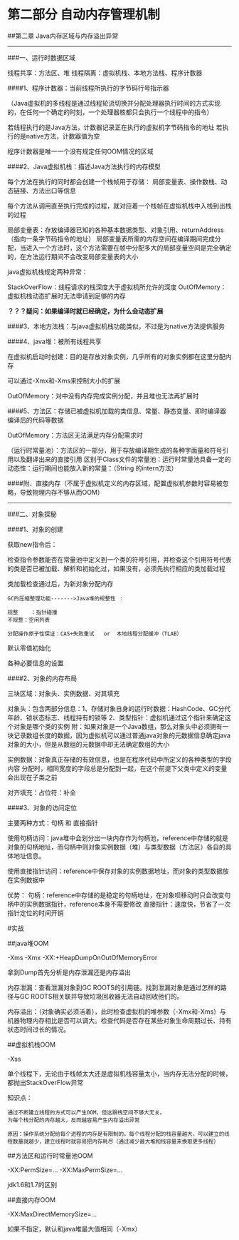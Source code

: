 # 第二部分 自动内存管理机制



##第二章 Java内存区域与内存溢出异常


----------


###一、运行时数据区域

线程共享：方法区、堆
线程隔离：虚拟机栈、本地方法栈、程序计数器

####1、程序计数器：当前线程所执行的字节码行号指示器

（Java虚拟机的多线程是通过线程轮流切换并分配处理器执行时间的方式实现的，在任何一个确定的时刻，一个处理器核都只会执行一个线程中的指令）

若线程执行的是Java方法，计数器记录正在执行的虚拟机字节码指令的地址
若执行的是native方法，计数器值为空

程序计数器是唯一一个没有规定任何OOM情况的区域

####2、Java虚拟机栈：描述Java方法执行的内存模型

每个方法在执行的同时都会创建一个栈帧用于存储： 局部变量表、操作数栈、动态链接、方法出口等信息

每个方法从调用直至执行完成的过程，就对应着一个栈帧在虚拟机栈中入栈到出栈的过程

局部变量表：存放编译器已知的各种基本数据类型、对象引用、returnAddress（指向一条字节码指令的地址）
局部变量表所需的内存空间在编译期间完成分配，当进入一个方法时，这个方法需要在帧中分配多大的局部变量空间是完全确定的，在方法运行期间不会改变局部变量表的大小

java虚拟机栈规定两种异常：

StackOverFlow：线程请求的栈深度大于虚拟机所允许的深度
OutOfMemory：虚拟机栈动态扩展时无法申请到足够的内存

**？？？疑问：如果编译时就已经确定，为什么会动态扩展**

####3、本地方法栈：与java虚拟机栈功能类似，不过是为native方法提供服务

####4、java堆：被所有线程共享

在虚拟机启动时创建：目的是存放对象实例，几乎所有的对象实例都在这里分配内存

可以通过-Xmx和-Xms来控制大小的扩展

OutOfMemory：对中没有内存完成实例分配，并且堆也无法再扩展时

####5、方法区：存储已被虚拟机加载的类信息、常量、静态变量、即时编译器编译后的代码等数据

OutOfMemory：方法区无法满足内存分配需求时

（运行时常量池）：方法区的一部分，用于存放编译期生成的各种字面量和符号引用以及翻译出来的直接引用
区别于Class文件的常量池：运行时常量池具备一定的动态性：运行期间也能放入新的常量：（String 的intern方法）

####附、直接内存（不属于虚拟机定义的内存区域，配置虚拟机参数时容易被忽略，导致物理内存不够从而OOM）


----------


###二、对象探秘

####1、对象的创建

获取new指令后：

检查指令参数能否在常量池中定义到一个类的符号引用，并检查这个引用符号代表的类是否已被加载、解析和初始化过，如果没有，必须先执行相应的类加载过程

类加载检查通过后，为新对象分配内存

	GC的压缩整理功能------->Java堆的规整性 ：
	
	规整    ：指针碰撞
	不规整：空闲列表

	分配操作原子性保证：CAS+失败重试   or  本地线程分配缓冲（TLAB）

默认零值初始化

各种必要信息的设置

####2、对象的内存布局

三块区域：对象头、实例数据、对其填充

对象头：包含两部分信息：1、存储对象自身的运行时数据：HashCode、GC分代年龄、锁状态标志、线程持有的锁等
2、类型指针：虚拟机通过这个指针来确定这个对象是哪个类的实例
附：如果对象是一个Java数组，那么对象头中必须拥有一块记录数组长度的数据，因为虚拟机可以通过普通java对象的元数据信息确定java对象的大小，但是从数组的元数据中却无法确定数组的大小

实例数据：对象真正存储的有效信息，也是在程序代码中所定义的各种类型的字段内容
分配时，相同宽度的字段总是分配到一起，在这个前提下父类中定义的变量会出现在子类之前

对齐填充：占位符：补全

####3、对象的访问定位

主要两种方式：句柄 和 直接指针

使用句柄访问：java堆中会划分出一块内存作为句柄池，reference中存储的就是对象的句柄地址，而句柄中则对象实例数据（堆）与类型数据（方法区）各自的具体地址信息。

使用直接指针访问：reference中保存对象的实例数据地址，而对象的类型数据放在实例数据中

优势：
句柄：reference中存储的是稳定的句柄地址，在对象呗移动时只会改变句柄中的实例数据指针，reference本身不需要修改
直接指针：速度快，节省了一次指针定位的时间开销

#实战

##java堆OOM

-Xms -Xmx -XX:+HeapDumpOnOutOfMemoryError

拿到Dump首先分析是内存泄漏还是内存溢出

内存泄漏：查看泄漏对象到GC ROOTS的引用链。找到泄漏对象是通过怎样的路径与GC ROOTS相关联并导致垃圾回收器无法自动回收他们的。

内存溢出：（对象确实必须活着），此时检查虚拟机的堆参数（-Xmx和-Xms）与机器物理内存相比是否可以调大。检查代码是否存在某些对象生命周期过长、持有状态时间过长的情况。

##虚拟机栈OOM

-Xss

单个线程下，无论由于栈帧太大还是虚拟机栈容量太小，当内存无法分配的时候，都抛出StackOverFlow异常

知识点：

    通过不断建立线程的方式可以产生OOM，但这跟栈空间不够大无关。
    为每个栈分配的内存越大，反而越容易产生内存溢出异常
    
    原因：操作系统分配给每个进程的内存是有限制的。每个线程分配的栈容量越大，可以建立的线程数量就越少，建立线程时就容易把内存耗尽（通过减少最大堆和栈容量来换取更多线程）
    
##方法区和运行时常量池OOM

-XX:PermSize=... -XX:MaxPermSize=...

jdk1.6和1.7的区别

##直接内存OOM

-XX:MaxDirectMemorySize=...

如果不指定，默认和java堆最大值相同（-Xmx）

